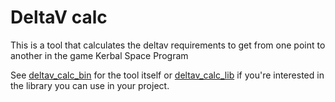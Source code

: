 # DeltaV calc
This is a tool that calculates the deltav requirements to get from one point to another in the game Kerbal Space Program

See [deltav_calc_bin](deltav_calc_bin/README.md) for the tool itself or [deltav_calc_lib](deltav_calc_lib/README.md) if 
you're interested in the library you can use in your project.
